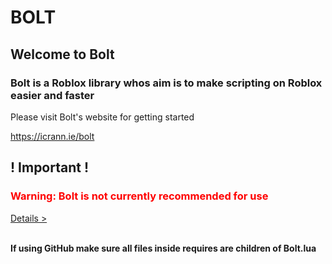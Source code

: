 <h1>BOLT</h1>
<h2>Welcome to Bolt</h2>

<h3>Bolt is a Roblox library whos aim is to make scripting on Roblox easier and faster</h3>

<p>Please visit Bolt's website for getting started </p><a href="https://icrann.ie/bolt">https://icrann.ie/bolt</a>

<h2>! Important !</h2>

<div style="color: red;"><h3>Warning: Bolt is not currently recommended for use</h3><a href="https://devforum.roblox.com/t/bolt-library-for-programming-easier-and-faster-not-recommended-for-use/1611425/52">Details ></a> </div>

<br>

<b>If using GitHub make sure all files inside requires are children of Bolt.lua</b>

